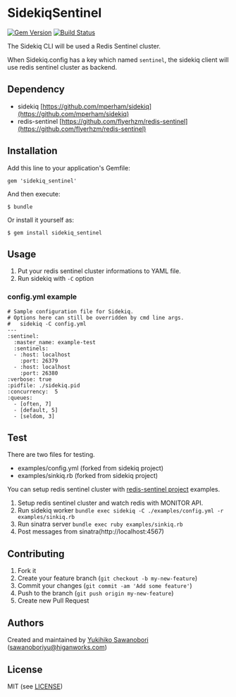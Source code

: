 # SidekiqSentinel

[![Gem Version](https://badge.fury.io/rb/sidekiq_sentinel.png)](http://badge.fury.io/rb/sidekiq_sentinel)
[![Build Status](https://travis-ci.org/giraffi/sidekiq_sentinel.png?branch=master)](https://travis-ci.org/giraffi/sidekiq_sentinel)

The Sidekiq CLI will be used a Redis Sentinel cluster.

When Sidekiq.config has a key which named `sentinel`,  the sidekiq client will use redis sentinel cluster as backend.

## Dependency

- sidekiq [https://github.com/mperham/sidekiq](https://github.com/mperham/sidekiq)
- redis-sentinel [https://github.com/flyerhzm/redis-sentinel](https://github.com/flyerhzm/redis-sentinel)

## Installation

Add this line to your application's Gemfile:

    gem 'sidekiq_sentinel'

And then execute:

    $ bundle

Or install it yourself as:

    $ gem install sidekiq_sentinel

## Usage

1. Put your redis sentinel cluster informations to YAML file.
2. Run sidekiq with `-C` option

### config.yml example

```
# Sample configuration file for Sidekiq.
# Options here can still be overridden by cmd line args.
#   sidekiq -C config.yml
---
:sentinel:
  :master_name: example-test
  :sentinels:
  - :host: localhost
    :port: 26379
  - :host: localhost
    :port: 26380
:verbose: true
:pidfile: ./sidekiq.pid
:concurrency:  5
:queues:
  - [often, 7]
  - [default, 5]
  - [seldom, 3]
```

## Test

There are two files for testing.

- examples/config.yml (forked from sidekiq project)
- examples/sinkiq.rb (forked from sidekiq project)

You can setup redis sentinel cluster with [redis-sentinel project](https://github.com/flyerhzm/redis-sentinel) examples.

1. Setup redis sentinel cluster and watch redis with MONITOR API.
2. Run sidekiq worker `bundle exec sidekiq -C ./examples/config.yml -r examples/sinkiq.rb`
3. Run sinatra server `bundle exec ruby examples/sinkiq.rb`
4. Post messages from sinatra(http://localhost:4567)


## Contributing

1. Fork it
2. Create your feature branch (`git checkout -b my-new-feature`)
3. Commit your changes (`git commit -am 'Add some feature'`)
4. Push to the branch (`git push origin my-new-feature`)
5. Create new Pull Request

## <a name="authors"></a> Authors

Created and maintained by [Yukihiko Sawanobori][author] (<sawanoboriyu@higanworks.com>)

## <a name="license"></a> License

MIT (see [LICENSE][license])


[author]:           https://github.com/sawanoboly
[license]:          https://github.com/giraffi/sidekiq_sentinel/blob/master/LICENSE.txt

